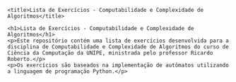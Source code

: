 
    <title>Lista de Exercícios - Computabilidade e Complexidade de Algoritmos</title>

    <h1>Lista de Exercícios - Computabilidade e Complexidade de Algoritmos</h1>
    <p>Este repositório contém uma lista de exercícios desenvolvida para a disciplina de Computabilidade e Complexidade de Algoritmos do curso de Ciência da Computação da UNIPE, ministrada pelo professor Ricardo Roberto.</p>
    <p>Os exercícios são baseados na implementação de autômatos utilizando a linguagem de programação Python.</p>
